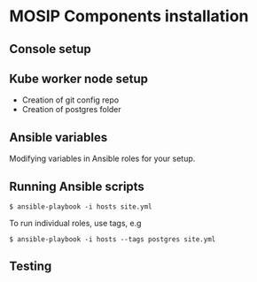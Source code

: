 # MOSIP Components installation

## Console setup 
<tbd>
  
## Kube worker node setup
* Creation of git config repo
* Creation of postgres folder

## Ansible variables
Modifying variables in Ansible roles for your  setup.

## Running Ansible scripts
```
$ ansible-playbook -i hosts site.yml
```
To run individual roles, use tags, e.g
```
$ ansible-playbook -i hosts --tags postgres site.yml
```
## Testing 
<tbd>


